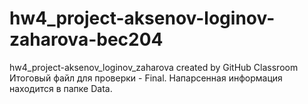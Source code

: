 # hw4_project-aksenov-loginov-zaharova-bec204
hw4_project-aksenov_loginov_zaharova created by GitHub Classroom
Итоговый файл для проверки - Final. Напарсенная информация находится в папке Data.
